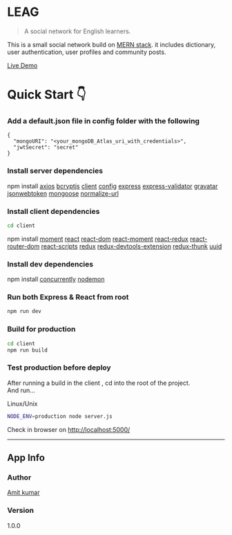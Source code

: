 # LEAG
> A social network for English learners. 

This is a small social network build on [MERN stack](https://medium.com/@blockchain_simplified/what-is-mern-stack-9c867dbad302).
it  includes dictionary, user authentication, user profiles and community  posts.

[Live Demo](http://welcometoleag.herokuapp.com)

# Quick Start 👇

### Add a default.json file in config folder with the following

```
{
  "mongoURI": "<your_mongoDB_Atlas_uri_with_credentials>",
  "jwtSecret": "secret"
}
```

### Install server dependencies


 npm install [axios](https://www.npmjs.com/package/axios)
[bcryptjs](https://www.npmjs.com/package/bcryptjs)
[client](https://www.npmjs.com/package/client)
[config](https://www.npmjs.com/package/config)
[express](https://www.npmjs.com/package/express)
[express-validator](https://www.npmjs.com/package/express-validator)
[gravatar](https://www.npmjs.com/package/gravator)
[jsonwebtoken](https://www.npmjs.com/package/jsonwebtoken)
[mongoose](https://www.npmjs.com/package/mongoose)
[normalize-url](https://www.npmjs.com/package/normalize-url)



### Install client dependencies

```bash
cd client
```
npm install  [moment](https://www.npmjs.com/package/moment)
[react](https://www.npmjs.com/package/react)
[react-dom](https://www.npmjs.com/package/react-dom)
  [react-moment](https://www.npmjs.com/package/react-moment)
   [react-redux](https://www.npmjs.com/package/react-redux)
    [react-router-dom](https://www.npmjs.com/package/react-router-dom)
    [react-scripts](https://www.npmjs.com/package/react-scripts)
   [redux](https://www.npmjs.com/package/redux)
   [redux-devtools-extension](https://www.npmjs.com/package/redux-devtools-extension)
    [redux-thunk](https://www.npmjs.com/package/redux-thunk)
    [uuid](https://www.npmjs.com/package/uuid)

### Install dev dependencies

npm install [concurrently](https://www.npmjs.com/package/concurrently)
   [nodemon](https://www.npmjs.com/package/nodemon)
   
### Run both Express & React from root

```bash
npm run dev
```

### Build for production

```bash
cd client
npm run build
```

### Test production before deploy

After running a build in the client , cd into the root of the project.  
And run...

Linux/Unix 
```bash
NODE_ENV=production node server.js
```


Check in browser on [http://localhost:5000/](http://localhost:5000/)


---

## App Info

### Author

[Amit kumar](http://www.amitkumar.tech)

### Version

1.0.0


